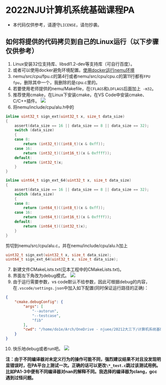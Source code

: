 # 2022NJU计算机系统基础课程PA
* 本代码仅供参考，请遵守`LICENSE`，请勿抄袭。
## 如何将提供的代码拷贝到自己的Linux运行（以下步骤仅供参考）
1. Linux安装32位支持库、libsdl1.2-dev等支持库（可自行百度）。
2. 或者可以使用docker避免环境配置。[使用docker运行nemu环境](./docker/README.md)
3. nemu/src/cpu/fpu.c的第4行或者nemu/src/cpu/cpu.c的第11行都有`FPU fpu`，删除其中一个，我删除的是cpu.c里的。
4. 若要使用老师提供的nemu/Makefile，在`CFLAGS`和`LDFLAGS`后面加上` -m32`。
5. 推荐使用cmake，在Linux下安装cmake，在VS Code中安装cmake、C/C++插件。
![](https://gitee.com/do1e/file-bed/raw/master/1649419898427.png)
6. 将nemu/include/cpu/alu.h中的
```c
inline uint32_t sign_ext(uint32_t x, size_t data_size)
{
    assert(data_size == 16 || data_size == 8 || data_size == 32);
    switch (data_size)
    {
    case 8:
        return (int32_t)((int8_t)(x & 0xff));
    case 16:
        return (int32_t)((int16_t)(x & 0xffff));
    default:
        return (int32_t)x;
    }
}

inline uint64_t sign_ext_64(uint32_t x, size_t data_size)
{
    assert(data_size == 16 || data_size == 8 || data_size == 32);
    switch (data_size)
    {
    case 8:
        return (int64_t)((int8_t)(x & 0xff));
    case 16:
        return (int64_t)((int16_t)(x & 0xffff));
    default:
        return (int64_t)((int32_t)x);
    }
}
```
剪切到nemu/src/cpu/alu.c，并在nemu/include/cpu/alu.h加上
```c
uint32_t sign_ext(uint32_t x, size_t data_size);
uint64_t sign_ext_64(uint32_t x, size_t data_size);
```
7. 新建文件CMakeLists.txt(见本工程中的CMakeLists.txt)。
8. 界面左下角改为debug模式。
![](https://gitee.com/do1e/file-bed/raw/master/1646617632458.png)
9. 由于运行需要参数，vs code默认不给参数，因此可根据debug的内容，在`.vscode/settings.json`中加入如下配置(同时保证运行路径的正确)：
```json
{
    "cmake.debugConfig": {
        "args": [
            "--autorun",
            "--testcase",
            "fib"
        ],
        "cwd": "/home/do1e/Arch/OneDrive - njuee/20212大三下/计算机系统基础/PA/NJU-nemu"
    }
}
```

10. 快乐地debug或者run吧。
![](https://gitee.com/do1e/file-bed/raw/master/1646617661458.png)

**注：由于不同编译器对未定义行为的操作可能不同，强烈建议结果不对且没发现明显错误时，在PA平台上测试一次。正确的话可以更改`\*_test.c`跳过该测试用例。比如PA1-3中便有不同编译器对nan的解释不同。我选择的编译器为clang，gcc遇到过怪问题。**
